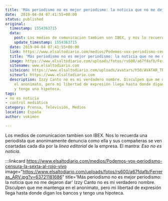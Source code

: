 ```yaml
---
title: 'Más periodismo no es mejor periodismo: la noticia que no me dejaron dar'
date:  2019-04-04 07:41:55+00:00
status: published
original:
  timestamp: 1554363715
  data:
    post: Los medios de comunicacion tambien son IBEX, y nos lo recuerdan.
    update_timestamp: 1554363715
  date: 2019-04-04 07:41:55+00:00
  link: https://www.elsaltodiario.com/medios/Podemos-vox-periodismo-censura-la-sexta-al-rojo-vivo
  title: 'Más periodismo no es mejor periodismo: la noticia que no me dejaron dar'
  image: https://www.elsaltodiario.com/uploads/fotos/rs600/a67fdafb/Ferreras_ARV.jpg?v=63721181686
  sitename: www.elsaltodiario.com
  siteicon: https://www.elsaltodiario.com/uploads/avatars/h50/AVATAR_TRANSPARENTE.jpg?v=63760661653
  siteurl: https://www.elsaltodiario.com
  description: Izzy Canto no es mi verdadero nombre. Disculpen que me mantenga en
    el anonimato, pero mi libertad de expresión llega hasta donde digan los bancos
    y tengo una hipoteca.
tags:
- no es noticia
- control mediático
category: Prensa, Televisión, Medios
location: España
author: vokimon

---
```

Los medios de comunicacion tambien son IBEX.
Nos lo recuerda una periodista que anonimamente denuncia como ella y sus compañeras
se ven coartadas cada día por la _linea editorial_ de la empresa.
El mantra: _Eso no es noticia_.

:::linkcard https://www.elsaltodiario.com/medios/Podemos-vox-periodismo-censura-la-sexta-al-rojo-vivo image="https://www.elsaltodiario.com/uploads/fotos/rs600/a67fdafb/Ferreras_ARV.jpg?v=63721181686" title='Más periodismo no es mejor periodismo: la noticia que no me dejaron dar'
    Izzy Canto no es mi verdadero nombre. Disculpen que me mantenga en el anonimato, pero mi libertad de expresión llega hasta donde digan los bancos y tengo una hipoteca.

